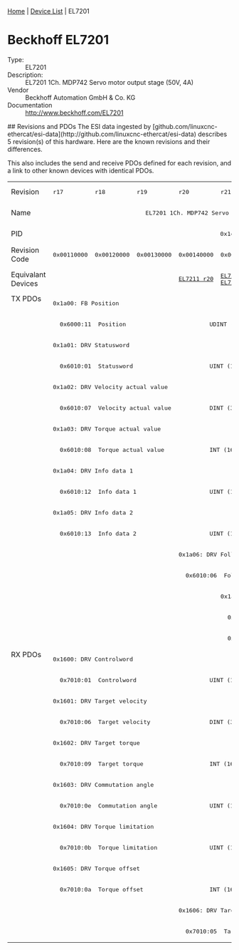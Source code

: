 <div class="nav"><a href="/esi-data">Home</a> | <a href="/esi-data/devices">Device List</a> | EL7201</div>

#  Beckhoff EL7201

<dl>
  <dt>Type:</dt><dd>EL7201</dd>
  <dt>Description:</dt><dd>EL7201 1Ch. MDP742 Servo motor output stage (50V, 4A)</dd>
  <dt>Vendor</dt><dd>Beckhoff Automation GmbH & Co. KG</dd>
  <dt>Documentation</dt><dd><a href="http://www.beckhoff.com/EL7201">http://www.beckhoff.com/EL7201</a></dd>
</dl>
## Revisions and PDOs
The ESI data ingested by [github.com/linuxcnc-ethercat/esi-data](http://github.com/linuxcnc-ethercat/esi-data) describes 5 revision(s) of this hardware.  Here are the known revisions and their differences.

This also includes the send and receive PDOs defined for each revision, and a link to other known devices with identical PDOs.

<table>
<tr >
<td class="first">Revision</td>
<td ><pre>r17</pre></td>
<td ><pre>r18</pre></td>
<td ><pre>r19</pre></td>
<td ><pre>r20</pre></td>
<td ><pre>r21</pre></td>
</tr>
<tr >
<td class="first">Name</td>
<td  colspan=5 align="center"><pre>EL7201 1Ch. MDP742 Servo motor output stage (50V, 4A)</pre></td>
</tr>
<tr >
<td class="first">PID</td>
<td  colspan=5 align="center"><pre>0x1c213052</pre></td>
</tr>
<tr >
<td class="first">Revision Code</td>
<td ><pre>0x00110000</pre></td>
<td ><pre>0x00120000</pre></td>
<td ><pre>0x00130000</pre></td>
<td ><pre>0x00140000</pre></td>
<td ><pre>0x00150000</pre></td>
</tr>
<tr >
<td class="first">Equivalant Devices</td>
<td  colspan=3 align="center"></td>
<td ><pre><a href="EL7211">EL7211 r20</a></pre></td>
<td ><pre><a href="EL7211">EL7211 r21</a><br/><a href="EL7221">EL7221 r21</a></pre></td>
</tr>
<tr class="txpdo pdosection">
<td class="first" rowspan=17 valign=top>TX PDOs</td>
<td colspan=5 align="left"><pre>0x1a00: FB Position</pre></td>
<td></td>
</tr>
<tr class="txpdo">
<td  colspan=5 align="left"><pre>  0x6000:11  Position                        UDINT (32 bits)</pre></td>
</tr>
<tr class="txpdo pdosection">
<td  colspan=5 align="left"><pre>0x1a01: DRV Statusword</pre></td>
</tr>
<tr class="txpdo">
<td  colspan=5 align="left"><pre>  0x6010:01  Statusword                      UINT (16 bits)</pre></td>
</tr>
<tr class="txpdo pdosection">
<td  colspan=5 align="left"><pre>0x1a02: DRV Velocity actual value</pre></td>
</tr>
<tr class="txpdo">
<td  colspan=5 align="left"><pre>  0x6010:07  Velocity actual value           DINT (32 bits)</pre></td>
</tr>
<tr class="txpdo pdosection">
<td  colspan=5 align="left"><pre>0x1a03: DRV Torque actual value</pre></td>
</tr>
<tr class="txpdo">
<td  colspan=5 align="left"><pre>  0x6010:08  Torque actual value             INT (16 bits)</pre></td>
</tr>
<tr class="txpdo pdosection">
<td  colspan=5 align="left"><pre>0x1a04: DRV Info data 1</pre></td>
</tr>
<tr class="txpdo">
<td  colspan=5 align="left"><pre>  0x6010:12  Info data 1                     UINT (16 bits)</pre></td>
</tr>
<tr class="txpdo pdosection">
<td  colspan=5 align="left"><pre>0x1a05: DRV Info data 2</pre></td>
</tr>
<tr class="txpdo">
<td  colspan=5 align="left"><pre>  0x6010:13  Info data 2                     UINT (16 bits)</pre></td>
</tr>
<tr class="txpdo pdosection">
<td  colspan=3 align="left"></td>
<td  colspan=2 align="left"><pre>0x1a06: DRV Following error actual value</pre></td>
</tr>
<tr class="txpdo">
<td  colspan=3 align="left"></td>
<td  colspan=2 align="left"><pre>  0x6010:06  Following error actual value    DINT (32 bits)</pre></td>
</tr>
<tr class="txpdo pdosection">
<td  colspan=4 align="left"></td>
<td ><pre>0x1a0c: FB Status</pre></td>
</tr>
<tr class="txpdo">
<td  colspan=4 align="left"></td>
<td ><pre>  0x6000:0e  FB Status__TxPDO State          BOOL</pre></td>
</tr>
<tr class="txpdo">
<td  colspan=4 align="left"></td>
<td ><pre>  0x6000:0f  FB Status__Input Cycle Counter  BIT2 (2 bits)</pre></td>
</tr>
<tr class="rxpdo pdosection">
<td class="first" rowspan=14 valign=top>RX PDOs</td>
<td colspan=5 align="left"><pre>0x1600: DRV Controlword</pre></td>
<td></td>
</tr>
<tr class="rxpdo">
<td  colspan=5 align="left"><pre>  0x7010:01  Controlword                     UINT (16 bits)</pre></td>
</tr>
<tr class="rxpdo pdosection">
<td  colspan=5 align="left"><pre>0x1601: DRV Target velocity</pre></td>
</tr>
<tr class="rxpdo">
<td  colspan=5 align="left"><pre>  0x7010:06  Target velocity                 DINT (32 bits)</pre></td>
</tr>
<tr class="rxpdo pdosection">
<td  colspan=5 align="left"><pre>0x1602: DRV Target torque</pre></td>
</tr>
<tr class="rxpdo">
<td  colspan=5 align="left"><pre>  0x7010:09  Target torque                   INT (16 bits)</pre></td>
</tr>
<tr class="rxpdo pdosection">
<td  colspan=5 align="left"><pre>0x1603: DRV Commutation angle</pre></td>
</tr>
<tr class="rxpdo">
<td  colspan=5 align="left"><pre>  0x7010:0e  Commutation angle               UINT (16 bits)</pre></td>
</tr>
<tr class="rxpdo pdosection">
<td  colspan=5 align="left"><pre>0x1604: DRV Torque limitation</pre></td>
</tr>
<tr class="rxpdo">
<td  colspan=5 align="left"><pre>  0x7010:0b  Torque limitation               UINT (16 bits)</pre></td>
</tr>
<tr class="rxpdo pdosection">
<td  colspan=5 align="left"><pre>0x1605: DRV Torque offset</pre></td>
</tr>
<tr class="rxpdo">
<td  colspan=5 align="left"><pre>  0x7010:0a  Torque offset                   INT (16 bits)</pre></td>
</tr>
<tr class="rxpdo pdosection">
<td  colspan=3 align="left"></td>
<td  colspan=2 align="left"><pre>0x1606: DRV Target position</pre></td>
</tr>
<tr class="rxpdo">
<td  colspan=3 align="left"></td>
<td  colspan=2 align="left"><pre>  0x7010:05  Target position                 DINT (32 bits)</pre></td>
</tr>
</table>
